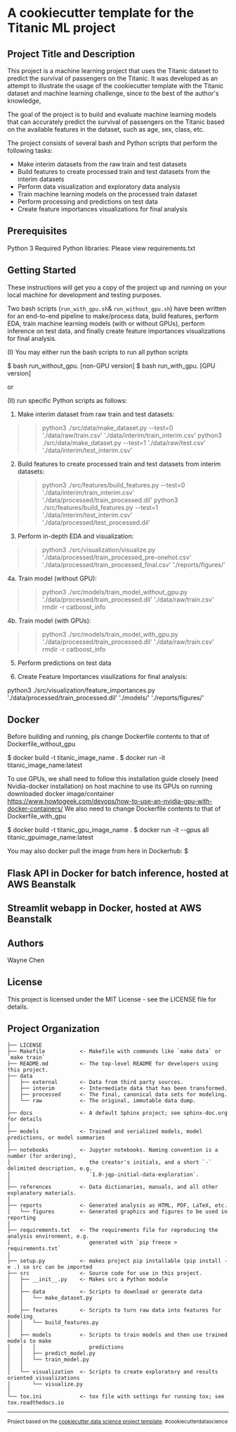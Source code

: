 A cookiecutter template for the Titanic ML project
==============================

Project Title and Description
------------
This project is a machine learning project that uses the Titanic dataset to predict the survival of passengers on the Titanic. It was developed as an attempt to illustrate the usage of the cookiecutter template with the Titanic dataset and machine learning challenge, since to the best of the author's knowledge, 

The goal of the project is to build and evaluate machine learning models that can accurately predict the survival of passengers on the Titanic based on the available features in the dataset, such as age, sex, class, etc.

The project consists of several bash and Python scripts that perform the following tasks:

- Make interim datasets from the raw train and test datasets
- Build features to create processed train and test datasets from the interim datasets
- Perform data visualization and exploratory data analysis
- Train machine learning models on the processed train dataset
- Perform processing and predictions on test data
- Create feature importances visualizations for final analysis

Prerequisites
------------
Python 3
Required Python libraries: Please view requirements.txt

Getting Started
------------
These instructions will get you a copy of the project up and running on your local machine for development and testing purposes.

Two bash scripts (`run_with_gpu.sh`& `run_without_gpu.sh`) have been written for an end-to-end pipeline to make/process data, build features, perform EDA, train machine learning models (with or without GPUs), perform inference on test data, and finally create feature importances visualizations for final analysis. 

(I) You may either run the bash scripts to run all python scripts 

$ bash run_without_gpu. [non-GPU version]
$ bash run_with_gpu. [GPU version]

or 

(II) run specific Python scripts as follows:

1. Make interim dataset from raw train and test datasets:

>> python3 ./src/data/make_dataset.py --test=0 './data/raw/train.csv' './data/interim/train_interim.csv'
>> python3 ./src/data/make_dataset.py --test=1 './data/raw/test.csv' './data/interim/test_interim.csv'

2. Build features to create processed train and test datasets from interim datasets:
>> python3 ./src/features/build_features.py --test=0 './data/interim/train_interim.csv' './data/processed/train_processed.dil'
>> python3 ./src/features/build_features.py --test=1 './data/interim/test_interim.csv' './data/processed/test_processed.dil'

3. Perform in-depth EDA and visualization:

>> python3 ./src/visualization/visualize.py './data/processed/train_processed_pre-onehot.csv' './data/processed/train_processed_final.csv' './reports/figures/'

4a. Train model (without GPU):

>> python3 ./src/models/train_model_without_gpu.py './data/processed/train_processed.dil' './data/raw/train.csv'
>> rmdir -r catboost_info

4b. Train model (with GPUs):

>> python3 ./src/models/train_model_with_gpu.py './data/processed/train_processed.dil' './data/raw/train.csv'
>> rmdir -r catboost_info

5. Perform predictions on test data

6. Create Feature Importances visulizations for final analysis:

python3 ./src/visualization/feature_importances.py './data/processed/train_processed.dil' './models/' './reports/figures/'

Docker
------------
Before building and running, pls change Dockerfile contents to that of Dockerfile_without_gpu

$ docker build -t titanic_image_name .
$ docker run -it titanic_image_name:latest

To use GPUs, we shall need to follow this installation guide closely (need Nvidia-docker installation) on host machine to use its GPUs on running downloaded docker image/container https://www.howtogeek.com/devops/how-to-use-an-nvidia-gpu-with-docker-containers/
We also need to change Dockerfile contents to that of Dockerfile_with_gpu

$ docker build -t titanic_gpu_image_name .
$ docker run -it --gpus all titanic_gpuimage_name:latest

You may also docker pull the image from here in Dockerhub:
$

Flask API in Docker for batch inference, hosted at AWS Beanstalk
----------------------------------------------------------------------------


Streamlit webapp in Docker, hosted at AWS Beanstalk
---------------------------------------------------------------------------------

Authors
------------
Wayne Chen

License
------------
This project is licensed under the MIT License - see the LICENSE file for details.

Project Organization
------------

    ├── LICENSE
    ├── Makefile           <- Makefile with commands like `make data` or `make train`
    ├── README.md          <- The top-level README for developers using this project.
    ├── data
    │   ├── external       <- Data from third party sources.
    │   ├── interim        <- Intermediate data that has been transformed.
    │   ├── processed      <- The final, canonical data sets for modeling.
    │   └── raw            <- The original, immutable data dump.
    │
    ├── docs               <- A default Sphinx project; see sphinx-doc.org for details
    │
    ├── models             <- Trained and serialized models, model predictions, or model summaries
    │
    ├── notebooks          <- Jupyter notebooks. Naming convention is a number (for ordering),
    │                         the creator's initials, and a short `-` delimited description, e.g.
    │                         `1.0-jqp-initial-data-exploration`.
    │
    ├── references         <- Data dictionaries, manuals, and all other explanatory materials.
    │
    ├── reports            <- Generated analysis as HTML, PDF, LaTeX, etc.
    │   └── figures        <- Generated graphics and figures to be used in reporting
    │
    ├── requirements.txt   <- The requirements file for reproducing the analysis environment, e.g.
    │                         generated with `pip freeze > requirements.txt`
    │
    ├── setup.py           <- makes project pip installable (pip install -e .) so src can be imported
    ├── src                <- Source code for use in this project.
    │   ├── __init__.py    <- Makes src a Python module
    │   │
    │   ├── data           <- Scripts to download or generate data
    │   │   └── make_dataset.py
    │   │
    │   ├── features       <- Scripts to turn raw data into features for modeling
    │   │   └── build_features.py
    │   │
    │   ├── models         <- Scripts to train models and then use trained models to make
    │   │   │                 predictions
    │   │   ├── predict_model.py
    │   │   └── train_model.py
    │   │
    │   └── visualization  <- Scripts to create exploratory and results oriented visualizations
    │       └── visualize.py
    │
    └── tox.ini            <- tox file with settings for running tox; see tox.readthedocs.io


--------

<p><small>Project based on the <a target="_blank" href="https://drivendata.github.io/cookiecutter-data-science/">cookiecutter data science project template</a>. #cookiecutterdatascience</small></p>
